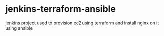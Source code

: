 # jenkins-terraform-ansible
jenkins project used to provision ec2 using terraform and install nginx on it using ansible

